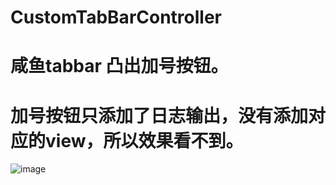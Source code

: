 # CustomTabBarController
# 咸鱼tabbar  凸出加号按钮。
# 加号按钮只添加了日志输出，没有添加对应的view，所以效果看不到。
![image](https://github.com/zhuijie999/CustomTabBarController/raw/master/myGif_0601_01.gif)
